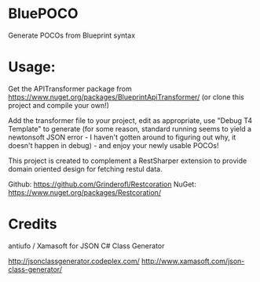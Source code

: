 # BluePOCO

Generate POCOs from Blueprint syntax

# Usage:

Get the APITransformer package from https://www.nuget.org/packages/BlueprintApiTransformer/ (or clone this project and compile your own!)

Add the transformer file to your project, edit as appropriate, use "Debug T4 Template" to generate (for some reason, standard running seems to yield a newtonsoft JSON error - I haven't gotten around to figuring out why, it doesn't happen in debug) - and enjoy your newly usable POCOs!


This project is created to complement a RestSharper extension to provide domain oriented design for fetching restul data.

Github: https://github.com/Grinderofl/Restcoration
NuGet: https://www.nuget.org/packages/Restcoration/

# Credits

antiufo / Xamasoft for JSON C# Class Generator

http://jsonclassgenerator.codeplex.com/
http://www.xamasoft.com/json-class-generator/
